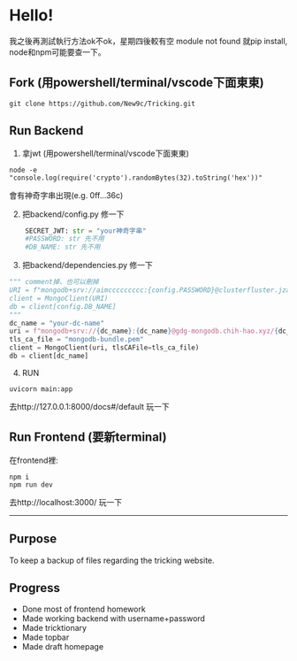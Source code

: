 # Hello!

我之後再測試執行方法ok不ok，星期四後較有空
module not found 就pip install, node和npm可能要查一下。
## Fork (用powershell/terminal/vscode下面東東)
```terminal
git clone https://github.com/New9c/Tricking.git
```
## Run Backend
1. 拿jwt (用powershell/terminal/vscode下面東東)
```terminal
node -e "console.log(require('crypto').randomBytes(32).toString('hex'))"
```
會有神奇字串出現(e.g. 0ff...36c)

2. 把backend/config.py 修一下
```python
    SECRET_JWT: str = "your神奇字串"
    #PASSWORD: str 先不用
    #DB_NAME: str 先不用
```
3. 把backend/dependencies.py 修一下
```python
""" comment掉、也可以刪掉
URI = f"mongodb+srv://aimccccccccc:{config.PASSWORD}@clusterfluster.jzaut.mongodb.net/?retryWrites=true&w=majority&appName=ClusterFluster"
client = MongoClient(URI)
db = client[config.DB_NAME]
"""
dc_name = "your-dc-name"
uri = f"mongodb+srv://{dc_name}:{dc_name}@gdg-mongodb.chih-hao.xyz/{dc_name}?authMechanism=SCRAM-SHA-256&tls=true"
tls_ca_file = "mongodb-bundle.pem"
client = MongoClient(uri, tlsCAFile=tls_ca_file)
db = client[dc_name]
```
4. RUN
```terminal
uvicorn main:app
```
去http://127.0.0.1:8000/docs#/default 玩一下
## Run Frontend (要新terminal)
在frontend裡:
```terminal
npm i
npm run dev
```
去http://localhost:3000/ 玩一下

-------
## Purpose
To keep a backup of files regarding the tricking website.

## Progress
- Done most of frontend homework
- Made working backend with username+password
- Made tricktionary
- Made topbar
- Made draft homepage

